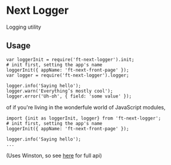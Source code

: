 # Next Logger

Logging utility

## Usage

```
var loggerInit = require('ft-next-logger').init;
# init first, setting the app's name
loggerInit({ appName: 'ft-next-front-page' });
var logger = require('ft-next-logger').logger;

logger.info('Saying hello');
logger.warn('Everything’s mostly cool');
logger.error('Uh-oh', { field: 'some value' });
```

of if you're living in the wonderfule world of JavaScript modules,

```
import {init as loggerInit, logger} from 'ft-next-logger';
# init first, setting the app's name
loggerInit({ appName: 'ft-next-front-page' });

logger.info('Saying hello');
...
```

(Uses Winston, so see [here](https://github.com/winstonjs/winston) for full api)
